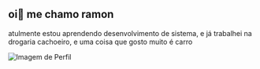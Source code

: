 ## oi👋 me chamo ramon 
atulmente estou aprendendo desenvolvimento de sistema, e já trabalhei na drogaria cachoeiro, e uma coisa que gosto muito é carro

<img src="https://media-cdn.tripadvisor.com/media/attractions-splice-spp-674x446/09/aa/c5/72.jpg" alt="Imagem de Perfil">

<!--
**ramon028/ramon028** is a ✨ _special_ ✨ repository because its `README.md` (this file) appears on your GitHub profile.

Here are some ideas to get you started:

- 🔭 I’m currently working on ...
- 🌱 I’m currently learning ...
- 👯 I’m looking to collaborate on ...
- 🤔 I’m looking for help with ...
- 💬 Ask me about ...
- 📫 How to reach me: ...
- 😄 Pronouns: ...
- ⚡ Fun fact: ...
-->
